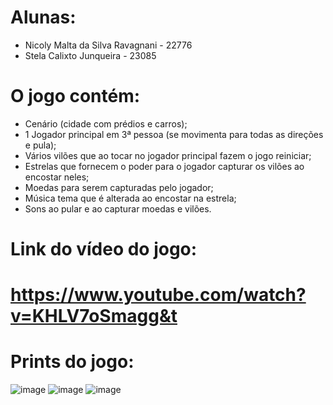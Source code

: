 # Alunas:
- Nicoly Malta da Silva Ravagnani - 22776
- Stela Calixto Junqueira - 23085

# O jogo contém:
- Cenário (cidade com prédios e carros);
- 1 Jogador principal em 3ª pessoa (se movimenta para todas as direções e pula);
- Vários vilões que ao tocar no jogador principal fazem o jogo reiniciar;
- Estrelas que fornecem o poder para o jogador capturar os vilões ao encostar neles;
- Moedas para serem capturadas pelo jogador;
- Música tema que é alterada ao encostar na estrela;
- Sons ao pular e ao capturar moedas e vilões.

# Link do vídeo do jogo: 
# https://www.youtube.com/watch?v=KHLV7oSmagg&t

# Prints do jogo:
![image](https://github.com/stelajunqueira/jogosDigitais2/assets/70176000/c26fbfca-8c2c-43cb-9b74-d07e7a4b8be8)
![image](https://github.com/stelajunqueira/jogosDigitais2/assets/70176000/12499915-f5e9-4b14-91c2-b2c520e11b3d)
![image](https://github.com/stelajunqueira/jogosDigitais2/assets/70176000/588a9ad6-0b9b-4af6-a604-7f69301a15d8)



